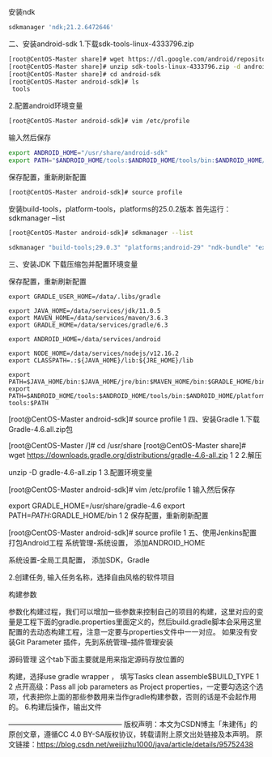 

安装ndk

```sh
sdkmanager 'ndk;21.2.6472646'
```

二、安装android-sdk
1.下载sdk-tools-linux-4333796.zip

```sh
[root@CentOS-Master share]# wget https://dl.google.com/android/repository/sdk-tools-linux-4333796.zip
[root@CentOS-Master share]# unzip sdk-tools-linux-4333796.zip -d android-sdk
[root@CentOS-Master share]# cd android-sdk
[root@CentOS-Master android-sdk]# ls
 tools

```



2.配置android环境变量

```sh
[root@CentOS-Master android-sdk]# vim /etc/profile
```



输入然后保存

```sh
export ANDROID_HOME="/usr/share/android-sdk"
export PATH="$ANDROID_HOME/tools:$ANDROID_HOME/tools/bin:$ANDROID_HOME/platform-tools:$PATH"

```

保存配置，重新刷新配置

```sh
[root@CentOS-Master android-sdk]# source profile
```

安装build-tools，platform-tools，platforms的25.0.2版本
首先运行：sdkmanager –list

```sh
[root@CentOS-Master android-sdk]# sdkmanager --list
```

```sh
sdkmanager "build-tools;29.0.3" "platforms;android-29" "ndk-bundle" "extras;android;m2repository" "extras;google;m2repository" "extras;m2repository;com;android;support;constraint;constraint-layout;1.0.2" "tools"
```


三、安装JDK
下载压缩包并配置环境变量

保存配置，重新刷新配置

```profile
export GRADLE_USER_HOME=/data/.libs/gradle

export JAVA_HOME=/data/services/jdk/11.0.5
export MAVEN_HOME=/data/services/maven/3.6.3
export GRADLE_HOME=/data/services/gradle/6.3

export ANDROID_HOME=/data/services/android

export NODE_HOME=/data/services/nodejs/v12.16.2
export CLASSPATH=.:${JAVA_HOME}/lib:${JRE_HOME}/lib

export PATH=$JAVA_HOME/bin:$JAVA_HOME/jre/bin:$MAVEN_HOME/bin:$GRADLE_HOME/bin:$NODE_HOME/bin:$PATH
export PATH=$ANDROID_HOME/tools:$ANDROID_HOME/tools/bin:$ANDROID_HOME/platform-tools:$PATH
```



[root@CentOS-Master android-sdk]# source profile
1
四、安装Gradle
1.下载Gradle-4.6.all.zip包

[root@CentOS-Master /]# cd /usr/share
[root@CentOS-Master share]# wget https://downloads.gradle.org/distributions/gradle-4.6-all.zip
1
2
2.解压

unzip -D gradle-4.6-all.zip 
1
3.配置环境变量

[root@CentOS-Master android-sdk]# vim /etc/profile
1
输入然后保存

export GRADLE_HOME=/usr/share/gradle-4.6
export PATH=$PATH:$GRADLE_HOME/bin
1
2
保存配置，重新刷新配置

[root@CentOS-Master android-sdk]# source profile
1
五、使用Jenkins配置打包Android工程
系统管理-系统设置， 添加ANDROID_HOME


系统设置-全局工具配置， 添加SDK，Gradle


2.创建任务, 输入任务名称，选择自由风格的软件项目


构建参数

参数化构建过程，我们可以增加一些参数来控制自己的项目的构建，这里对应的变量是工程下面的gradle.properties里面定义的，然后build.gradle脚本会采用这里配置的去动态构建工程，注意一定要与properties文件中一一对应。
如果没有安装Git Parameter 插件，先到系统管理–插件管理安装

源码管理
这个tab下面主要就是用来指定源码存放位置的

构建，选择use gradle wrapper ， 填写Tasks
clean
assemble$BUILD_TYPE
1
2
点开高级：Pass all job parameters as Project properties，一定要勾选这个选项，代表把你上面的那些参数用来当作gradle构建参数，否则的话是不会起作用的。
6.构建后操作，输出文件

————————————————
版权声明：本文为CSDN博主「朱建伟」的原创文章，遵循CC 4.0 BY-SA版权协议，转载请附上原文出处链接及本声明。
原文链接：https://blog.csdn.net/weijizhu1000/java/article/details/95752438